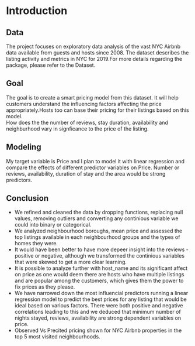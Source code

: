 # Introduction <br>
## Data<br>
The project focuses on exploratory data analysis of the vast NYC Airbnb data available from guests and hosts since 2008. The dataset describes the listing activity and metrics in NYC for 2019.For more details regarding the package, please refer to the Dataset.
<br>
## Goal<br>
The goal is to create a smart pricing model from this dataset. It will help customers understand the influencing factors affecting the price appropriately.Hosts too can base their pricing for their listings based on this model.
<br>
How does the the number of reviews, stay duration, availability and neighburhood vary in signficance to the price of the listing.
<br>
## Modeling <br>
My target variable is Price and I plan to model it with linear regression and compare the effects of different predictor variables on Price. Number or reviews, availability, duration of stay and the area would be strong predictors.
<br>
## Conclusion<br>
<ul>
<li>We refined and cleaned the data by dropping functions, replacing null values, removing outliers and converting any continious variable we could into binary or categorical.
<br></li>
<li>We analyzed neighbourhood boroughs, mean price and assessed the top listings available in each neighbourhood groups and the types of homes they were.
<br></li>
<li>It would have been better to have more depeer insight into the reviews - positive or negative, although we transformed the continious variables that were skewed to get a more clear learning.
<br></li>
<li>It is possible to analyze further with host_name and its significant affect on price as one would deem there are hosts who have multiple listings and are popular among the customers, which gives them the power to fix prices as they please.
<br></li>
<li>We have narrowed down the most influencial predictors running a linear regression model to predict the best prices for any listing that would be ideal based on various factors. There were both positive and negative correlations leading to this and we deduced that minimum number of nights stayed, reviews, availability are strong dependent variables on price.
<br></li>
<li>Observed Vs Precited pricing shown for NYC Airbnb properties in the top 5 most visited neighbourhoods.</li>
</ul>
